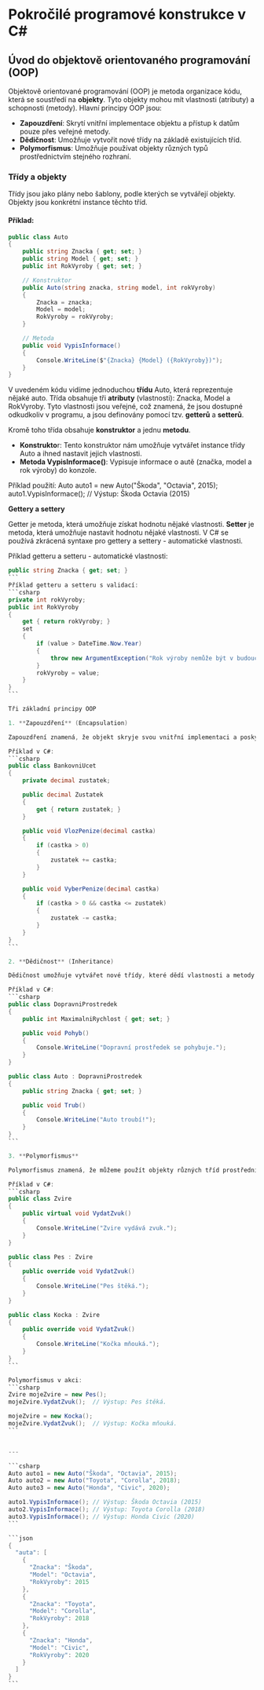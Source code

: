 # Pokročilé programové konstrukce v C#

## Úvod do objektově orientovaného programování (OOP)

Objektově orientované programování (OOP) je metoda organizace kódu, která se soustředí na **objekty**. Tyto objekty mohou mít vlastnosti (atributy) a schopnosti (metody). Hlavní principy OOP jsou:

- **Zapouzdření**: Skrytí vnitřní implementace objektu a přístup k datům pouze přes veřejné metody.
- **Dědičnost**: Umožňuje vytvořit nové třídy na základě existujících tříd.
- **Polymorfismus**: Umožňuje používat objekty různých typů prostřednictvím stejného rozhraní.

### Třídy a objekty

Třídy jsou jako plány nebo šablony, podle kterých se vytvářejí objekty. Objekty jsou konkrétní instance těchto tříd.

#### Příklad:

```csharp
public class Auto
{
    public string Znacka { get; set; }
    public string Model { get; set; }
    public int RokVyroby { get; set; }

    // Konstruktor
    public Auto(string znacka, string model, int rokVyroby)
    {
        Znacka = znacka;
        Model = model;
        RokVyroby = rokVyroby;
    }

    // Metoda
    public void VypisInformace()
    {
        Console.WriteLine($"{Znacka} {Model} ({RokVyroby})");
    }
}
```

V uvedeném kódu vidíme jednoduchou **třídu** Auto, která reprezentuje nějaké auto. Třída obsahuje tři **atributy** (vlastnosti): Znacka, Model a RokVyroby. Tyto vlastnosti jsou veřejné, což znamená, že jsou dostupné odkudkoliv v programu, a jsou definovány pomocí tzv. **getterů** a **setterů**.

Kromě toho třída obsahuje **konstruktor** a jednu **metodu**.

- **Konstrukto**r: Tento konstruktor nám umožňuje vytvářet instance třídy Auto a ihned nastavit jejich vlastnosti.
- **Metoda VypisInformace()**: Vypisuje informace o autě (značka, model a rok výroby) do konzole.

Příklad použití:
Auto auto1 = new Auto("Škoda", "Octavia", 2015);
auto1.VypisInformace(); // Výstup: Škoda Octavia (2015)

**Gettery a settery**

Getter je metoda, která umožňuje získat hodnotu nějaké vlastnosti. **Setter** je metoda, která umožňuje nastavit hodnotu nějaké vlastnosti. V C# se používá zkrácená syntaxe pro gettery a settery - automatické vlastnosti.

Příklad getteru a setteru - automatické vlastnosti:
````csharp
public string Znacka { get; set; }
```
Příklad getteru a setteru s validací:
```csharp
private int rokVyroby;
public int RokVyroby
{
    get { return rokVyroby; }
    set
    {
        if (value > DateTime.Now.Year)
        {
            throw new ArgumentException("Rok výroby nemůže být v budoucnosti.");
        }
        rokVyroby = value;
    }
}
```

Tři základní principy OOP

1. **Zapouzdření** (Encapsulation)

Zapouzdření znamená, že objekt skryje svou vnitřní implementaci a poskytuje přístup k datům pouze prostřednictvím veřejných metod.

Příklad v C#:
```csharp
public class BankovniUcet
{
    private decimal zustatek;

    public decimal Zustatek
    {
        get { return zustatek; }
    }

    public void VlozPenize(decimal castka)
    {
        if (castka > 0)
        {
            zustatek += castka;
        }
    }

    public void VyberPenize(decimal castka)
    {
        if (castka > 0 && castka <= zustatek)
        {
            zustatek -= castka;
        }
    }
}
```

2. **Dědičnost** (Inheritance)

Dědičnost umožňuje vytvářet nové třídy, které dědí vlastnosti a metody z jiné třídy.

Příklad v C#:
```csharp
public class DopravniProstredek
{
    public int MaximalniRychlost { get; set; }

    public void Pohyb()
    {
        Console.WriteLine("Dopravní prostředek se pohybuje.");
    }
}

public class Auto : DopravniProstredek
{
    public string Znacka { get; set; }

    public void Trub()
    {
        Console.WriteLine("Auto troubí!");
    }
}
```

3. **Polymorfismus**

Polymorfismus znamená, že můžeme použít objekty různých tříd prostřednictvím stejného rozhraní nebo metody.

Příklad v C#:
```csharp
public class Zvire
{
    public virtual void VydatZvuk()
    {
        Console.WriteLine("Zvire vydává zvuk.");
    }
}

public class Pes : Zvire
{
    public override void VydatZvuk()
    {
        Console.WriteLine("Pes štěká.");
    }
}

public class Kocka : Zvire
{
    public override void VydatZvuk()
    {
        Console.WriteLine("Kočka mňouká.");
    }
}
```

Polymorfismus v akci:
```csharp
Zvire mojeZvire = new Pes();
mojeZvire.VydatZvuk();  // Výstup: Pes štěká.

mojeZvire = new Kocka();
mojeZvire.VydatZvuk();  // Výstup: Kočka mňouká.
```


---

```csharp
Auto auto1 = new Auto("Škoda", "Octavia", 2015);
Auto auto2 = new Auto("Toyota", "Corolla", 2018);
Auto auto3 = new Auto("Honda", "Civic", 2020);

auto1.VypisInformace(); // Výstup: Škoda Octavia (2015)
auto2.VypisInformace(); // Výstup: Toyota Corolla (2018)
auto3.VypisInformace(); // Výstup: Honda Civic (2020)
```

```json
{
  "auta": [
    {
      "Znacka": "Škoda",
      "Model": "Octavia",
      "RokVyroby": 2015
    },
    {
      "Znacka": "Toyota",
      "Model": "Corolla",
      "RokVyroby": 2018
    },
    {
      "Znacka": "Honda",
      "Model": "Civic",
      "RokVyroby": 2020
    }
  ]
}
```
